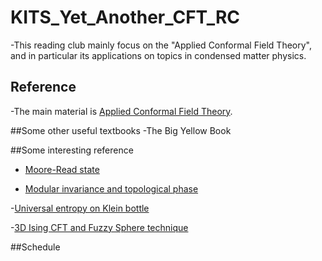 # KITS_Yet_Another_CFT_RC
-This reading club mainly focus on the "Applied Conformal Field Theory", and in particular its applications on topics in condensed matter physics.

## Reference
-The main material is [Applied Conformal Field Theory](https://arxiv.org/abs/hep-th/9108028). 

##Some other useful textbooks
-The Big Yellow Book

##Some interesting reference

* [Moore-Read state](https://www.physics.rutgers.edu/~gmoore/MooreReadNonabelions.pdf)

* [Modular invariance and topological phase](https://arxiv.org/pdf/1202.4484.pdf)

-[Universal entropy on Klein bottle](https://arxiv.org/pdf/1707.05812.pdf)

-[3D Ising CFT and Fuzzy Sphere technique](https://journals.aps.org/prx/pdf/10.1103/PhysRevX.13.021009)

##Schedule

